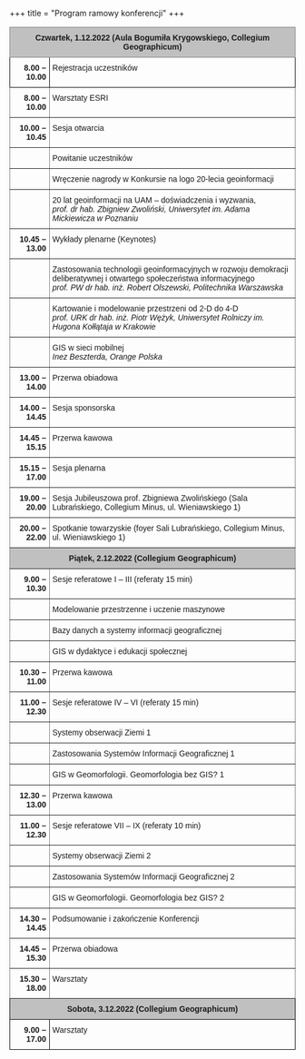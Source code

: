 +++
title = "Program ramowy konferencji"
+++

<style type="text/css">
.tg  {border-collapse:collapse;border-spacing:0;}
.tg td{border-color:black;border-style:solid;border-width:1px;font-family:Arial, sans-serif;font-size:14px;
  overflow:hidden;padding:10px 5px;word-break:normal;}
.tg th{border-color:black;border-style:solid;border-width:1px;font-family:Arial, sans-serif;font-size:14px;
  font-weight:normal;overflow:hidden;padding:10px 5px;word-break:normal;}
.tg .tg-bceo{border-color:#000000;font-weight:bold;text-align:right;vertical-align:top}
.tg .tg-zlqz{background-color:#c0c0c0;border-color:inherit;font-weight:bold;text-align:center;vertical-align:top}
.tg .tg-k7ar{background-color:#c0c0c0;border-color:#000000;font-weight:bold;text-align:center;vertical-align:top}
.tg .tg-73oq{border-color:#000000;text-align:left;vertical-align:top}
.tg .tg-6ic8{border-color:inherit;font-weight:bold;text-align:right;vertical-align:top}
.tg .tg-0pky{border-color:inherit;text-align:left;vertical-align:top}
</style>
<table class="tg">
<thead>
  <tr>
    <th class="tg-zlqz" colspan="2">Czwartek, 1.12.2022 (Aula Bogumiła Krygowskiego, Collegium Geographicum)</th>
  </tr>
</thead>
<tbody>
  <tr>
    <td class="tg-bceo">8.00 – 10.00</td>
    <td class="tg-73oq">Rejestracja uczestników </td>
  </tr>
  <tr>
    <td class="tg-6ic8">8.00 – 10.00</td>
    <td class="tg-0pky">Warsztaty ESRI </td>
  </tr>
  <tr>
    <td class="tg-6ic8">10.00 – 10.45</td>
    <td class="tg-0pky">Sesja otwarcia</td>
  </tr>
  <tr>
    <td class="tg-0pky"></td>
    <td class="tg-0pky">Powitanie uczestników</td>
  </tr>
  <tr>
    <td class="tg-0pky"></td>
    <td class="tg-0pky">Wręczenie nagrody w Konkursie na logo 20-lecia geoinformacji</td>
  </tr>
  <tr>
    <td class="tg-0pky"></td>
    <td class="tg-0pky">20 lat geoinformacji na UAM – doświadczenia i wyzwania, <br><span style="font-style:italic">prof. dr hab. Zbigniew Zwoliński, Uniwersytet im. Adama Mickiewicza w Poznaniu</span></td>
  </tr>
  <tr>
    <td class="tg-6ic8">10.45 – 13.00</td>
    <td class="tg-0pky">Wykłady plenarne (Keynotes)</td>
  </tr>
  <tr>
    <td class="tg-0pky"></td>
    <td class="tg-0pky">Zastosowania technologii geoinformacyjnych w rozwoju demokracji deliberatywnej i otwartego społeczeństwa informacyjnego<br><span style="font-style:italic">prof. PW dr hab. inż. Robert Olszewski, Politechnika Warszawska</span></td>
  </tr>
  <tr>
    <td class="tg-0pky"></td>
    <td class="tg-0pky">Kartowanie i modelowanie przestrzeni od 2-D do 4-D <br><span style="font-style:italic">prof. URK dr hab. inż. Piotr Wężyk, Uniwersytet Rolniczy im. Hugona Kołłątaja w Krakowie</span></td>
  </tr>
  <tr>
    <td class="tg-0pky"></td>
    <td class="tg-0pky">GIS w sieci mobilnej <br><span style="font-style:italic">Inez Beszterda, Orange Polska</span></td>
  </tr>
  <tr>
    <td class="tg-6ic8">13.00 – 14.00</td>
    <td class="tg-0pky">Przerwa obiadowa</td>
  </tr>
  <tr>
    <td class="tg-6ic8">14.00 – 14.45</td>
    <td class="tg-0pky">Sesja sponsorska</td>
  </tr>
  <tr>
    <td class="tg-6ic8">14.45 – 15.15</td>
    <td class="tg-0pky">Przerwa kawowa</td>
  </tr>
  <tr>
    <td class="tg-6ic8">15.15 – 17.00</td>
    <td class="tg-0pky">Sesja plenarna</td>
  </tr>
  <tr>
    <td class="tg-6ic8">19.00 – 20.00</td>
    <td class="tg-0pky">Sesja Jubileuszowa prof. Zbigniewa Zwolińskiego (Sala Lubrańskiego, Collegium Minus, ul. Wieniawskiego 1)</td>
  </tr>
  <tr>
    <td class="tg-6ic8">20.00 – 22.00</td>
    <td class="tg-0pky">Spotkanie towarzyskie (foyer Sali Lubrańskiego, Collegium Minus, ul. Wieniawskiego 1)</td>
  </tr>
  <tr>
    <td class="tg-zlqz" colspan="2">Piątek, 2.12.2022 (Collegium Geographicum)</td>
  </tr>
  <tr>
    <td class="tg-6ic8">9.00 – 10.30</td>
    <td class="tg-0pky">Sesje referatowe I – III (referaty 15 min)</td>
  </tr>
  <tr>
    <td class="tg-0pky"></td>
    <td class="tg-0pky">Modelowanie przestrzenne i uczenie maszynowe</td>
  </tr>
  <tr>
    <td class="tg-0pky"></td>
    <td class="tg-0pky">Bazy danych a systemy informacji geograficznej </td>
  </tr>
  <tr>
    <td class="tg-0pky"></td>
    <td class="tg-0pky">GIS w dydaktyce i edukacji społecznej </td>
  </tr>
  <tr>
    <td class="tg-6ic8">10.30 – 11.00</td>
    <td class="tg-0pky">Przerwa kawowa</td>
  </tr>
  <tr>
    <td class="tg-6ic8">11.00 – 12.30</td>
    <td class="tg-0pky">Sesje referatowe IV – VI (referaty 15 min)</td>
  </tr>
  <tr>
    <td class="tg-0pky"></td>
    <td class="tg-0pky">Systemy obserwacji Ziemi 1</td>
  </tr>
  <tr>
    <td class="tg-0pky"></td>
    <td class="tg-0pky">Zastosowania Systemów Informacji Geograficznej 1</td>
  </tr>
  <tr>
    <td class="tg-0pky"></td>
    <td class="tg-0pky">GIS w Geomorfologii. Geomorfologia bez GIS? 1</td>
  </tr>
  <tr>
    <td class="tg-6ic8">12.30 – 13.00</td>
    <td class="tg-0pky">Przerwa kawowa</td>
  </tr>
  <tr>
    <td class="tg-6ic8">11.00 – 12.30</td>
    <td class="tg-0pky">Sesje referatowe VII – IX (referaty 10 min)</td>
  </tr>
  <tr>
    <td class="tg-6ic8"></td>
    <td class="tg-0pky">Systemy obserwacji Ziemi 2</td>
  </tr>
  <tr>
    <td class="tg-6ic8"></td>
    <td class="tg-0pky">Zastosowania Systemów Informacji Geograficznej 2</td>
  </tr>
  <tr>
    <td class="tg-6ic8"></td>
    <td class="tg-0pky">GIS w Geomorfologii. Geomorfologia bez GIS? 2</td>
  </tr>
  <tr>
    <td class="tg-6ic8">14.30 – 14.45</td>
    <td class="tg-0pky">Podsumowanie i zakończenie Konferencji</td>
  </tr>
  <tr>
    <td class="tg-6ic8">14.45 – 15.30 </td>
    <td class="tg-0pky">Przerwa obiadowa</td>
  </tr>
  <tr>
    <td class="tg-6ic8">15.30 – 18.00 </td>
    <td class="tg-0pky">Warsztaty</td>
  </tr>
  <tr>
    <td class="tg-k7ar" colspan="2">Sobota, 3.12.2022 (Collegium Geographicum)</td>
  </tr>
  <tr>
    <td class="tg-bceo">9.00 – 17.00</td>
    <td class="tg-73oq">Warsztaty</td>
  </tr>
</tbody>
</table>
